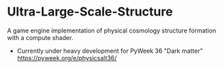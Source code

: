 # Ultra-Large-Scale-Structure
A game engine implementation of physical cosmology structure formation with a compute shader.

- Currently under heavy development for PyWeek 36 "Dark matter" https://pyweek.org/e/physicsalt36/

